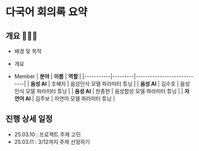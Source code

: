 # 다국어 회의록 요약

## 개요 👩🏻‍🏫 
- 배경 및 목적
- 개요

- Member
  | **분야**   | **이름**  | **역할** |
  |-----------|---------|----------------------------|
  | **음성 AI** | 조혜지  | 음성인식 모델 파라미터 튜닝 |
  | **음성 AI** | 김수호  | 음성인식 모델 파라미터 튜닝 |
  | **음성 AI** | 한종현  | 음성합성 모델 파라미터 튜닝 |
  | **자연어 AI** | 김주보  | 자연어 모델 파라미터 튜닝 |

## 진행 상세 일정
- 25.03.10 : 프로젝트 주제 고민
- 25.03.11 : 3/12까지 주제 선정하기
